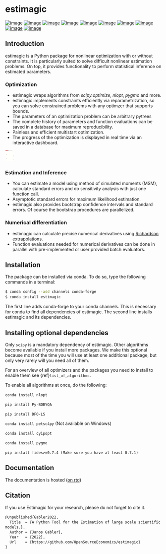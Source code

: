 # estimagic

[![image](https://img.shields.io/pypi/v/estimagic?color=blue)](https://pypi.org/project/estimagic)
[![image](https://img.shields.io/pypi/pyversions/estimagic)](https://pypi.org/project/estimagic)
[![image](https://img.shields.io/conda/vn/conda-forge/estimagic.svg)](https://anaconda.org/conda-forge/estimagic)
[![image](https://img.shields.io/conda/pn/conda-forge/estimagic.svg)](https://anaconda.org/conda-forge/estimagic)
[![image](https://img.shields.io/pypi/l/estimagic)](https://pypi.org/project/estimagic)
[![image](https://readthedocs.org/projects/estimagic/badge/?version=latest)](https://estimagic.readthedocs.io/en/latest)
[![image](https://img.shields.io/github/workflow/status/OpenSourceEconomics/estimagic/main/main)](https://github.com/OpenSourceEconomics/estimagic/actions?query=branch%3Amain)
[![image](https://codecov.io/gh/OpenSourceEconomics/estimagic/branch/main/graph/badge.svg)](https://codecov.io/gh/OpenSourceEconomics/estimagic)
[![image](https://results.pre-commit.ci/badge/github/OpenSourceEconomics/estimagic/main.svg)](https://github.com/OpenSourceEconomics/estimagic/actions?query=branch%3Amain)
[![image](https://img.shields.io/badge/code%20style-black-000000.svg)](https://github.com/psf/black)


## Introduction

estimagic is a Python package for nonlinear optimization with or without constraints.
It is particularly suited to solve difficult nonlinear estimation problems. On top, it
provides functionality to perform statistical inference on estimated parameters.

### Optimization

- estimagic wraps algorithms from *scipy.optimize*, *nlopt*, *pygmo* and more.
- estimagic implements constraints efficiently via reparametrization, so you can solve
  constrained problems with any optimzer that supports bounds.
- The parameters of an optimization problem can be arbitrary pytrees
- The complete history of parameters and function evaluations can be saved in a
  database for maximum reproducibility.
- Painless and efficient multistart optimization.
- The progress of the optimization is displayed in real time via an
  interactive dashboard.

<img src="docs/source/_static/images/dashboard.gif" width="29" height="38">

### Estimation and Inference

- You can estimate a model using method of simulated moments (MSM), calculate standard
  errors and do sensitivity analysis with just one function call.
- Asymptotic standard errors for maximum likelihood estimation.
- estimagic also provides bootstrap confidence intervals and standard errors.
  Of course the bootstrap procedures are parallelized.

### Numerical differentiation

- estimagic can calculate precise numerical derivatives using [Richardson extrapolations](https://en.wikipedia.org/wiki/Richardson_extrapolation).
- Function evaluations needed for numerical derivatives can be done in parallel
  with pre-implemented or user provided batch evaluators.

## Installation

The package can be installed via conda. To do so, type the following commands in a
terminal:

```bash
$ conda config --add channels conda-forge
$ conda install estimagic
```

The first line adds conda-forge to your conda channels. This is necessary for conda to
find all dependencies of estimagic. The second line installs estimagic and its
dependencies.

## Installing optional dependencies

Only `scipy` is a mandatory dependency of estimagic. Other algorithms
become available if you install more packages. We make this optional because most of the
time you will use at least one additional package, but only very rarely will you need all
of them.

For an overview of all optimizers and the packages you need to install to enable them
see {ref}`list_of_algorithms`.

To enable all algorithms at once, do the following:

`conda install nlopt`

`pip install Py-BOBYQA`

`pip install DFO-LS`

`conda install petsc4py` (Not available on Windows)

`conda install cyipopt`

`conda install pygmo`

`pip install fides>=0.7.4 (Make sure you have at least 0.7.1)`

## Documentation

The documentation is hosted ([on rtd](https://estimagic.readthedocs.io/en/latest/#))

## Citation

If you use Estimagic for your research, please do not forget to cite it.

```
@Unpublished{Gabler2022,
  Title  = {A Python Tool for the Estimation of large scale scientific models.},
  Author = {Janos Gabler},
  Year   = {2022},
  Url    = {https://github.com/OpenSourceEconomics/estimagic}
}
```
